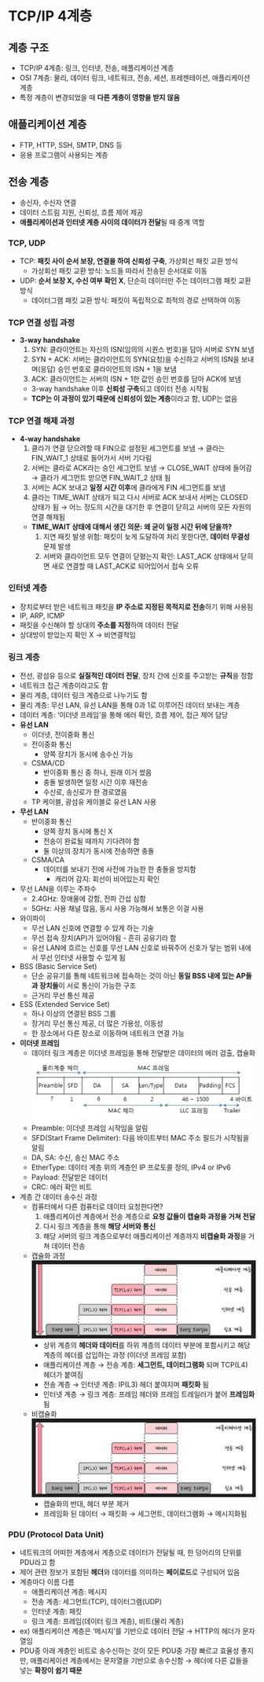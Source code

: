 # TCP/IP 4계층

## 계층 구조

- TCP/IP 4계층: 링크, 인터넷, 전송, 애플리케이션 계층
- OSI 7계층: 물리, 데이터 링크, 네트워크, 전송, 세션, 프레젠테이션, 애플리케이션 계층
- 특정 계층이 변경되었을 때 **다른 계층이 영향을 받지 않음**

## **애플리케이션 계층**

- FTP, HTTP, SSH, SMTP, DNS 등
- 응용 프로그램이 사용되는 계층

## 전송 계층

- 송신자, 수신자 연결
- 데이터 스트림 지원, 신뢰성, 흐름 제어 제공
- **애플리케이션과 인터넷 계층 사이의 데이터가 전달**될 때 중계 역할

### TCP, UDP

- TCP: **패킷 사이 순서 보장, 연결을 하여 신뢰성 구축**, 가상회선 패킷 교환 방식
    - 가상회선 패킷 교환 방식: 노드들 따라서 전송된 순서대로 이동
- UDP: **순서 보장 X, 수신 여부 확인 X**, 단순히 데이터만 주는 데이터그램 패킷 교환 방식
    - 데이터그램 패킷 교환 방식: 패킷이 독립적으로 최적의 경로 선택하여 이동

### TCP 연결 성립 과정

- **3-way handshake**
    1. SYN: 클라이언트는 자신의 ISN(임의의 시퀀스 번호)을 담아 서버로 SYN 보냄
    2. SYN + ACK: 서버는 클라이언트의 SYN(요청)을 수신하고 서버의 ISN을 보내며(응답) 승인 번호로 클라이언트의 ISN + 1을 보냄
    3. ACK: 클라이언트는 서버의 ISN + 1한 값인 승인 번호를 담아 ACK에 보냄
    - 3-way handshake 이후 **신뢰성 구축**되고 데이터 전송 시작됨
    - **TCP는 이 과정이 있기 때문에 신뢰성이 있는 계층**이라고 함, UDP는 없음

### TCP 연결 해제 과정

- **4-way handshake**
    1. 클라가 연결 닫으려할 때 FIN으로 설정된 세그먼트를 보냄 → 클라는 FIN_WAIT_1 상태로 들어가서 서버 기다림
    2. 서버는 클라로 ACK라는 승인 세그먼트 보냄 → CLOSE_WAIT 상태에 들어감 → 클라가 세그먼트 받으면 FIN_WAIT_2 상태 됨
    3. 서버는 ACK 보내고 **일정 시간 이후**에 클라에게 FIN 세그먼트를 보냄
    4. 클라는 TIME_WAIT 상태가 되고 다시 서버로 ACK 보내서 서버는 CLOSED 상태가 됨 → 어느 정도의 시간을 대기한 후 연결이 닫히고 서버의 모든 자원의 연결 해제됨
    - **TIME_WAIT 상태에 대해서 생긴 의문: 왜 굳이 일정 시간 뒤에 닫을까?**
        1. 지연 패킷 발생 위험: 패킷이 늦게 도달하여 처리 못한다면, **데이터 무결성** 문제 발생
        2. 서버와 클라이언트 모두 연결이 닫혔는지 확인: LAST_ACK 상태에서 닫히면 새로 연결할 때 LAST_ACK로 되어있어서 접속 오류

### 인터넷 계층

- 장치로부터 받은 네트워크 패킷을 **IP 주소로 지정된 목적지로 전송**하기 위해 사용됨
- IP, ARP, ICMP
- 패킷을 수신해야 할 상대의 **주소를 지정**하여 데이터 전달
- 상대방이 받았는지 확인 X → 비연결적임

### 링크 계층

- 전선, 광섬유 등으로 **실질적인 데이터 전달**, 장치 간에 신호를 주고받는 **규칙**을 정함
- 네트워크 접근 계층이라고도 함
- 물리 계층, 데이터 링크 계층으로 나누기도 함
- 물리 계층: 무선 LAN, 유선 LAN을 통해 0과 1로 이루어진 데이터 보내는 계층
- 데이터 계층: ‘이더넷 프레임’을 통해 에러 확인, 흐름 제어, 접근 제어 담당
- **유선 LAN**
    - 이더넷, 전이중화 통신
    - 전이중화 통신
        - 양쪽 장치가 동시에 송수신 가능
    - CSMA/CD
        - 반이중화 통신 중 하나, 원래 이거 썼음
        - 충돌 발생하면 일정 시간 이후 재전송
        - 수신로, 송신로가 한 경로였음
    - TP 케이블, 광섬유 케이블로 유선 LAN 사용
- **무선 LAN**
    - 반이중화 통신
        - 양쪽 장치 동시에 통신 X
        - 전송이 완료될 때까지 기다려야 함
        - 둘 이상의 장치가 동시에 전송하면 충돌
    - CSMA/CA
        - 데이터를 보내기 전에 사전에 가능한 한 충돌을 방지함
          - 캐리어 감지: 회선이 비어있는지 확인
- 무선 LAN을 이루는 주파수
    - 2.4GHz: 장애물에 강함, 전파 간섭 심함
    - 5GHz: 사용 채널 많음, 동시 사용 가능해서 보통은 이걸 사용
- 와이파이
    - 무선 LAN 신호에 연결할 수 있게 하는 기술
    - 무선 접속 장치(AP)가 있어야됨 - 흔히 공유기라 함
    - 유선 LAN에 흐르는 신호를 무선 LAN 신호로 바꿔주어 신호가 닿는 범위 내에서 무선 인터넷 사용할 수 있게 됨
- BSS (Basic Service Set)
    - 단순 공유기를 통해 네트워크에 접속하는 것이 아닌 **동일 BSS 내에 있는 AP들과 장치들**이 서로 통신이 가능한 구조
    - 근거리 무선 통신 제공
- ESS (Extended Service Set)
    - 하나 이상의 연결된 BSS 그룹
    - 장거리 무선 통신 제공, 더 많은 가용성, 이동성
    - 한 장소에서 다른 장소로 이동하며 네트워크 연결 가능
- **이더넷 프레임**
    - 데이터 링크 계층은 이더넷 프레임을 통해 전달받은 데이터의 에러 검출, 캡슐화
  ![img.png](image/이더넷프레임.png)
    - Preamble: 이더넷 프레임 시작임을 알림
    - SFD(Start Frame Delimiter): 다음 바이트부터 MAC 주소 필드가 시작됨을 알림
    - DA, SA: 수신, 송신 MAC 주소
    - EtherType: 데이터 계층 위의 계층인 IP 프로토콜 정의, IPv4 or IPv6
    - Payload: 전달받은 데이터
    - CRC: 에러 확인 비트
- 계층 간 데이터 송수신 과정
    - 컴퓨터에서 다른 컴퓨터로 데이터 요청한다면? 
      1. 애플리케이션 계층에서 전송 계층으로 **요청 값들이 캡슐화 과정을 거쳐 전달**
      2. 다시 링크 계층을 통해 **해당 서버와 통신**
      3. 해당 서버의 링크 계층으로부터 애플리케이션 계층까지 **비캡슐화 과정**을 거쳐 데이터 전송
    - 캡슐화 과정
  ![img.png](image/캡슐화.png)
        - 상위 계층의 **헤더와 데이터**를 하위 계층의 데이터 부분에 포함시키고 해당 계층의 헤더를 삽입하는 과정 (이더넷 프레임 포함)
        - 애플리케이션 계층 → 전송 계층: **세그먼트, 데이터그램화** 되며 TCP(L4) 헤더가 붙여짐
        - 전송 계층 → 인터넷 계층: IP(L3) 헤더 붙여지며 **패킷화** 됨
        - 인터넷 계층 → 링크 계층: 프레임 헤더와 프레임 트레일러가 붙어 **프레임화** 됨
    - 비캡슐화
  ![img.png](image/비캡슐화.png)
        - 캡슐화의 반대, 헤더 부분 제거
        - 프레임화 된 데이터 → 패킷화 → 세그먼트, 데이터그램화 → 메시지화됨

### PDU (Protocol Data Unit)

- 네트워크의 어떠한 계층에서 계층으로 데이터가 전달될 때, 한 덩어리의 단위를 PDU라고 함
- 제어 관련 정보가 포함된 **헤더**와 데이터를 의미하는 **페이로드**로 구성되어 있음
- 계층마다 이름 다름
    - 애플리케이션 계층: 메시지
    - 전송 계층: 세그먼트(TCP), 데이터그램(UDP)
    - 인터넷 계층: 패킷
    - 링크 계층: 프레임(데이터 링크 계층), 비트(물리 계층)
- ex) 애플리케이션 계층은 ‘메시지’를 기반으로 데이터 전달 → HTTP의 헤더가 문자열임
- PDU중 아래 계층인 비트로 송수신하는 것이 모든 PDU중 가장 빠르고 효율성 좋지만, 애플리케이션 계층에서는 문자열을 기반으로 송수신함 → 헤더에 다른 값들을 넣는 **확장이 쉽기 때문**
